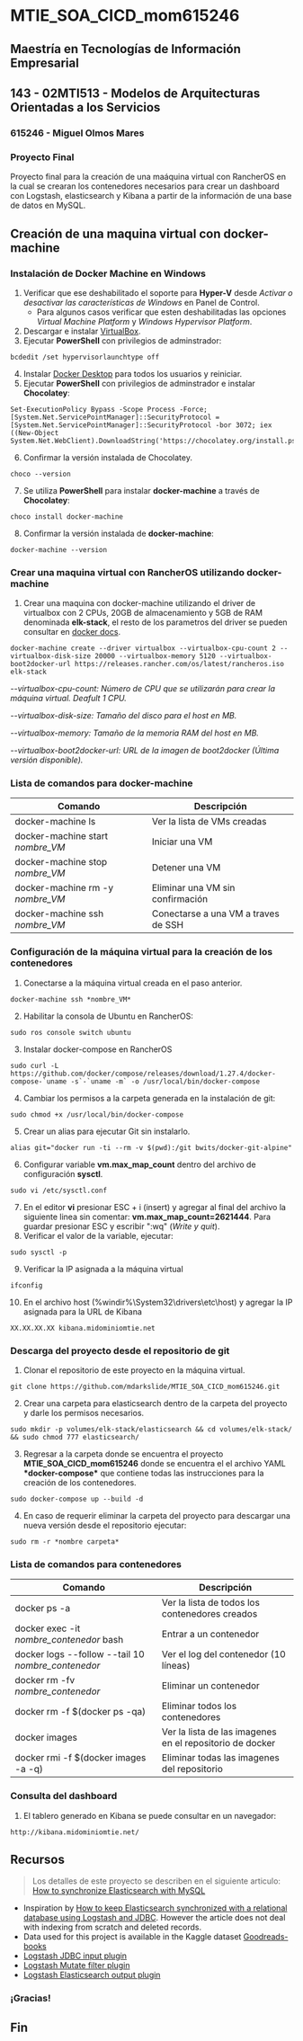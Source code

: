# MTIE_SOA_CICD_mom615246
## Maestría en Tecnologías de Información Empresarial
## 143 - 02MTI513 - Modelos de Arquitecturas Orientadas a los Servicios
### 615246 - Miguel Olmos Mares 
### Proyecto Final

Proyecto final para la creación de una maáquina virtual con RancherOS en la cual se crearan los contenedores necesarios para crear un dashboard con Logstash, elasticsearch y Kibana a partir de la información de una base de datos en MySQL.

## Creación de una maquina virtual con docker-machine
### Instalación de Docker Machine en Windows
1. Verificar que ese deshabilitado el soporte para **Hyper-V** desde *Activar o desactivar las características de Windows* en Panel de Control. 
   - Para algunos casos verificar que esten deshabilitadas las opciones *Virtual Machine Platform* y *Windows Hypervisor Platform*. 
2. Descargar e instalar [VirtualBox](https://www.virtualbox.org/wiki/Downloads). 
3. Ejecutar **PowerShell** con privilegios de adminstrador: 
``` 
bcdedit /set hypervisorlaunchtype off 
``` 
4. Instalar [Docker Desktop](https://www.docker.com/products/docker-desktop) para todos los usuarios y reiniciar.
5. Ejecutar **PowerShell** con privilegios de adminstrador e instalar **Chocolatey**: 
``` 
Set-ExecutionPolicy Bypass -Scope Process -Force; [System.Net.ServicePointManager]::SecurityProtocol = [System.Net.ServicePointManager]::SecurityProtocol -bor 3072; iex ((New-Object System.Net.WebClient).DownloadString('https://chocolatey.org/install.ps1')) 
``` 
6. Confirmar la versión instalada de Chocolatey. 
``` 
choco --version
``` 
7. Se utiliza **PowerShell** para instalar **docker-machine** a través de **Chocolatey**: 
``` 
choco install docker-machine 
``` 
8. Confirmar la versión instalada de **docker-machine**: 
``` 
docker-machine --version 
``` 
### Crear una maquina virtual con RancherOS utilizando docker-machine
1. Crear una maquina con docker-machine utilizando el driver de virtualbox con 2 CPUs, 20GB de almacenamiento y 5GB de RAM denominada **elk-stack**, el resto de los parametros del driver se pueden consultar en [docker docs](http://docs.docker.oeynet.com/machine/drivers/virtualbox/#options). 
``` 
docker-machine create --driver virtualbox --virtualbox-cpu-count 2 --virtualbox-disk-size 20000 --virtualbox-memory 5120 --virtualbox-boot2docker-url https://releases.rancher.com/os/latest/rancheros.iso elk-stack
``` 
_--virtualbox-cpu-count: Número de CPU que se utilizarán para crear la máquina virtual. Deafult 1 CPU._ 
 
_--virtualbox-disk-size: Tamaño del disco para el host en MB._ 
 
_--virtualbox-memory: Tamaño de la memoria RAM del host en MB._ 
 
_--virtualbox-boot2docker-url: URL de la imagen de boot2docker (Última versión disponible)._ 
 
### Lista de comandos para docker-machine
Comando | Descripción
------------ | -------------
docker-machine ls | Ver la lista de VMs creadas
docker-machine start *nombre_VM* | Iniciar una VM
docker-machine stop *nombre_VM* | Detener una VM
docker-machine rm -y *nombre_VM* | Eliminar una VM sin confirmación
docker-machine ssh *nombre_VM* | Conectarse a una VM a traves de SSH

### Configuración de la máquina virtual para la creación de los contenedores 
1. Conectarse a la máquina virtual creada en el paso anterior. 
``` 
docker-machine ssh *nombre_VM* 
``` 
2. Habilitar la consola de Ubuntu en RancherOS:
``` 
sudo ros console switch ubuntu 
``` 
3. Instalar docker-compose en RancherOS
``` 
sudo curl -L https://github.com/docker/compose/releases/download/1.27.4/docker-compose-`uname -s`-`uname -m` -o /usr/local/bin/docker-compose
``` 
4. Cambiar los permisos a la carpeta generada en la instalación de git:
```
sudo chmod +x /usr/local/bin/docker-compose
```
5. Crear un alias para ejecutar Git sin instalarlo. 
``` 
alias git="docker run -ti --rm -v $(pwd):/git bwits/docker-git-alpine" 
``` 
6. Configurar variable **vm.max_map_count** dentro del archivo de configuración **sysctl**. 
``` 
sudo vi /etc/sysctl.conf 
``` 
7. En el editor **vi** presionar ESC + i (insert) y agregar al final del archivo la siguiente linea sin comentar: 
**vm.max_map_count=2621444**.
Para guardar presionar ESC y escribir ":wq" (*Write y quit*).
8. Verificar el valor de la variable, ejecutar:
``` 
sudo sysctl -p 
``` 
9. Verificar la IP asignada a la máquina virtual
``` 
ifconfig 
``` 
10. En el archivo host (%windir%\System32\drivers\etc\host) y agregar la IP asignada para la URL de Kibana
``` 
XX.XX.XX.XX	kibana.midominiomtie.net
``` 
### Descarga del proyecto desde el repositorio de git
1. Clonar el repositorio de este proyecto en la máquina virtual. 
``` 
git clone https://github.com/mdarkslide/MTIE_SOA_CICD_mom615246.git
``` 
2. Crear una carpeta para elasticsearch dentro de la carpeta del proyecto y darle los permisos necesarios. 
``` 
sudo mkdir -p volumes/elk-stack/elasticsearch && cd volumes/elk-stack/ && sudo chmod 777 elasticsearch/ 
``` 
3. Regresar a la carpeta donde se encuentra el proyecto **MTIE_SOA_CICD_mom615246** donde se encuentra el  el archivo YAML **\*docker-compose\*** que contiene todas las instrucciones para la creación de los contenedores. 
``` 
sudo docker-compose up --build -d 
``` 
4. En caso de requerir eliminar la carpeta del proyecto para descargar una nueva versión desde el repositorio ejecutar:
``` 
sudo rm -r *nombre carpeta*
``` 
### Lista de comandos para contenedores
Comando | Descripción
------------ | -------------
docker ps -a | Ver la lista de todos los contenedores creados
docker exec -it *nombre_contenedor* bash | Entrar a un contenedor
docker logs --follow --tail 10 *nombre_contenedor* | Ver el log del contenedor (10 líneas)
docker rm -fv *nombre_contenedor* | Eliminar un contenedor
docker rm -f $(docker ps -qa) | Eliminar todos los contenedores
docker images | Ver la lista de las imagenes en el repositorio de docker
docker rmi -f $(docker images -a -q) | Eliminar todas las imagenes del repositorio
### Consulta del dashboard
1. El tablero generado en Kibana se puede consultar en un navegador:
``` 
http://kibana.midominiomtie.net/
``` 
## Recursos
> Los detalles de este proyecto se describen en el siguiente articulo: [How to synchronize Elasticsearch with MySQL](https://towardsdatascience.com/how-to-synchronize-elasticsearch-with-mysql-ed32fc57b339)
- Inspiration by [How to keep Elasticsearch synchronized with a relational database using Logstash and JDBC](https://www.elastic.co/blog/how-to-keep-elasticsearch-synchronized-with-a-relational-database-using-logstash). However the article does not deal with indexing from scratch and deleted records.
- Data used for this project is available in the Kaggle dataset [Goodreads-books](https://www.kaggle.com/jealousleopard/goodreadsbooks)
- [Logstash JDBC input plugin](https://www.elastic.co/guide/en/logstash/current/plugins-inputs-jdbc.html)
- [Logstash Mutate filter plugin](https://www.elastic.co/guide/en/logstash/current/plugins-filters-mutate.html)
- [Logstash Elasticsearch output plugin](https://www.elastic.co/guide/en/logstash/current/plugins-outputs-elasticsearch.html)
### ¡Gracias!
## Fin